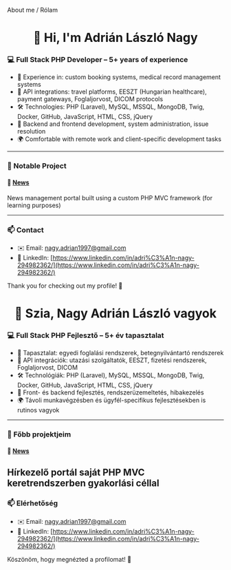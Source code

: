 About me / Rólam

<h1 align="center">👋 Hi, I'm Adrián László Nagy</h1>

### 💻 Full Stack PHP Developer – 5+ years of experience

- 🧭 Experience in: custom booking systems, medical record management systems
- 🔗 API integrations: travel platforms, EESZT (Hungarian healthcare), payment gateways, Foglaljorvost, DICOM protocols
- 🛠️ Technologies: PHP (Laravel), MySQL, MSSQL, MongoDB, Twig, Docker, GitHub, JavaScript, HTML, CSS, jQuery
- 🔧 Backend and frontend development, system administration, issue resolution
- 🌍 Comfortable with remote work and client-specific development tasks

---

### 🔧 Notable Project

#### 📰 [News](https://github.com/KardiRastamannn/News)
News management portal built using a custom PHP MVC framework (for learning purposes)

---

### 📫 Contact
- ✉️ Email: [nagy.adrian1997@gmail.com](mailto:nagy.adrian1997@gmail.com)
- 🔗 LinkedIn: [https://www.linkedin.com/in/adri%C3%A1n-nagy-294982362/](https://www.linkedin.com/in/adri%C3%A1n-nagy-294982362/)

Thank you for checking out my profile! 🎯


<h1 align="center">👋 Szia, Nagy Adrián László vagyok</h1>

### 💻 Full Stack PHP Fejlesztő – 5+ év tapasztalat

- 🧭 Tapasztalat: egyedi foglalási rendszerek, betegnyilvántartó rendszerek
- 🔗 API integrációk: utazási szolgáltatók, EESZT, fizetési rendszerek, Foglaljorvost, DICOM
- 🛠️ Technológiák: PHP (Laravel), MySQL, MSSQL, MongoDB, Twig, Docker, GitHub, JavaScript, HTML, CSS, jQuery
- 🔧 Front- és backend fejlesztés, rendszerüzemeltetés, hibakezelés
- 🌍 Távoli munkavégzésben és ügyfél-specifikus fejlesztésekben is rutinos vagyok

---

### 🔧 Főbb projektjeim

#### 📰 [News](https://github.com/KardiRastamannn/News)
Hírkezelő portál saját PHP MVC keretrendszerben gyakorlási céllal  
---

### 📫 Elérhetőség
- ✉️ Email: [nagy.adrian1997@gmail.com](mailto:nagy.adrian1997@gmail.com)
- 🔗 LinkedIn: [https://www.linkedin.com/in/adri%C3%A1n-nagy-294982362/](https://www.linkedin.com/in/adri%C3%A1n-nagy-294982362/)

Köszönöm, hogy megnézted a profilomat! 🎯
